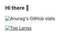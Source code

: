 ### Hi there 👋
![Anurag's GitHub stats](https://github-readme-stats.vercel.app/api?username=shreemanarjun&show_icons=true&theme=radical)

[![Top Langs](https://github-readme-stats.vercel.app/api/top-langs/?username=shreemanarjun&langs_count=8)](https://github.com/anuraghazra/github-readme-stats)


<!--
**Shreemanarjun/Shreemanarjun** is a ✨ _special_ ✨ repository because its `README.md` (this file) appears on your GitHub profile.

Here are some ideas to get you started:

- 🔭 I’m currently working on ...
- 🌱 I’m currently learning ...
- 👯 I’m looking to collaborate on ...
- 🤔 I’m looking for help with ...
- 💬 Ask me about ...
- 📫 How to reach me: ...
- 😄 Pronouns: ...
- ⚡ Fun fact: ...
-->
